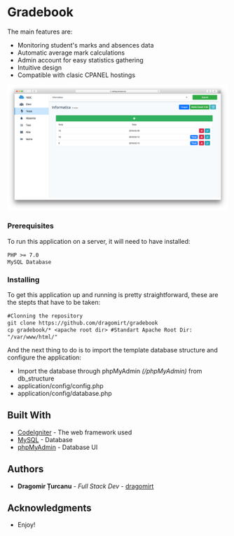 # Gradebook

The main features are:
* Monitoring student's marks and absences data
* Automatic average mark calculations
* Admin account for easy statistics gathering
* Intuitive design
* Compatible with clasic CPANEL hostings

![Adding Marks](https://github.com/dragomirt/gradebook/raw/master/static/github/marks.png "Adding Marks")

### Prerequisites
To run this application on a server, it will need to have installed:

```
PHP >= 7.0
MySQL Database
```

### Installing

To get this application up and running is pretty straightforward, these are the stepts that have to be taken:

```
#Clonning the repository
git clone https://github.com/dragomirt/gradebook
cp gradebook/* <apache root dir> #Standart Apache Root Dir: "/var/www/html/"
```

And the next thing to do is to import the template database structure and configure the application:
* Import the database through phpMyAdmin *(<url>/phpMyAdmin)* from db_structure 
* application/config/config.php
* application/config/database.php

## Built With

* [CodeIgniter](https://codeigniter.com/) - The web framework used
* [MySQL](https://www.mysql.com/) - Database
* [phpMyAdmin](https://www.phpmyadmin.net/) - Database UI

## Authors

* **Dragomir Țurcanu** - *Full Stack Dev* - [dragomirt](https://github.com/dragomirt)

## Acknowledgments

* Enjoy!
